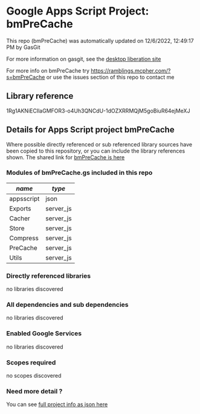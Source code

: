 # Google Apps Script Project: bmPreCache
This repo (bmPreCache) was automatically updated on 12/6/2022, 12:49:17 PM by GasGit

For more information on gasgit, see the [desktop liberation site](https://ramblings.mcpher.com/drive-sdk-and-github/migrategasgit/ "desktop liberation")

For more info on bmPreCache try https://ramblings.mcpher.com/?s=bmPreCache or use the issues section of this repo to contact me
## Library reference
1Rg1AKNiECIlaGMFOR3-o4Uh3QNCdU-1dOZXRRMQjM5goBiuR64ejMeXJ


## Details for Apps Script project bmPreCache
Where possible directly referenced or sub referenced library sources have been copied to this repository, or you can include the library references shown. 
The shared link for [bmPreCache is here](https://script.google.com/d/1Rg1AKNiECIlaGMFOR3-o4Uh3QNCdU-1dOZXRRMQjM5goBiuR64ejMeXJ/edit?usp=sharing "open in the GAS IDE")

### Modules of bmPreCache.gs included in this repo
*name*|*type*
--- | --- 
appsscript| json
Exports| server_js
Cacher| server_js
Store| server_js
Compress| server_js
PreCache| server_js
Utils| server_js
### Directly referenced libraries
no libraries discovered
### All dependencies and sub dependencies
no libraries discovered
### Enabled Google Services
no libraries discovered
### Scopes required
no scopes discovered
### Need more detail ?
You can see [full project info as json here](info.json)
